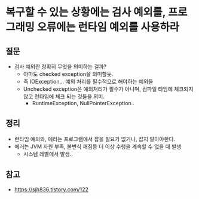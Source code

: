 # 복구할 수 있는 상황에는 검사 예외를, 프로그래밍 오류에는 런타임 예외를 사용하라



## 질문

- 검사 예외란 정확히 무엇을 의미하는 걸까?
  - 아마도 checked exception을 의미할듯.
  - 즉 IOException... 예외 처리를 필수적으로 해야하는 예외들
  - Unchecked exception은 예외처리가 필수가 아니며, 컴파일 타임에 체크되지 않고 런타임에 체크 되는 것들을 의미.
    - RuntimeException, NullPointerException..



## 정리

- 런타임 예외와, 에러는 프로그램에서 잡을 필요가 없거나, 잡지 말아야한다.
- 에러는 JVM 자원 부족, 불변식 깨짐등 더 이상 수행을 계속할 수 없을 때 발생
  - 시스템 레벨에서 발생..



## 참고

- https://sjh836.tistory.com/122